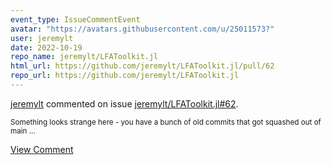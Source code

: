 ```yaml
---
event_type: IssueCommentEvent
avatar: "https://avatars.githubusercontent.com/u/25011573?"
user: jeremylt
date: 2022-10-19
repo_name: jeremylt/LFAToolkit.jl
html_url: https://github.com/jeremylt/LFAToolkit.jl/pull/62
repo_url: https://github.com/jeremylt/LFAToolkit.jl
---
```


<a href='https://github.com/jeremylt' target='_blank'>jeremylt</a> commented on issue <a href='https://github.com/jeremylt/LFAToolkit.jl/pull/62' target='_blank'>jeremylt/LFAToolkit.jl#62</a>.

<small>Something looks strange here - you have a bunch of old commits that got squashed out of main ...</small>

<a href='https://github.com/jeremylt/LFAToolkit.jl/pull/62' target='_blank'>View Comment</a>